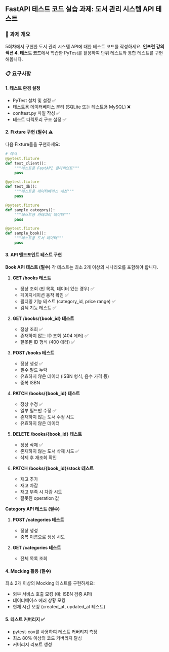 ## FastAPI 테스트 코드 실습 과제: 도서 관리 시스템 API 테스트

### 📌 과제 개요

5회차에서 구현한 도서 관리 시스템 API에 대한 테스트 코드를 작성하세요. **인프런 강의 섹션 4. 테스트 코드**에서 학습한 PyTest를 활용하여 단위 테스트와 통합 테스트를 구현해봅니다.

### 📋 요구사항

#### 1. 테스트 환경 설정

- PyTest 설치 및 설정 ✅
- 테스트용 데이터베이스 분리 (SQLite 또는 테스트용 MySQL) ❌
- conftest.py 파일 작성 ✅
- 테스트 디렉토리 구조 설정 ✅

#### 2. Fixture 구현 (필수) ⚠️

다음 Fixture들을 구현하세요:

```python
# 예시
@pytest.fixture
def test_client():
    """테스트용 FastAPI 클라이언트"""
    pass

@pytest.fixture
def test_db():
    """테스트용 데이터베이스 세션"""
    pass

@pytest.fixture
def sample_category():
    """테스트용 카테고리 데이터"""
    pass

@pytest.fixture
def sample_book():
    """테스트용 도서 데이터"""
    pass
```

#### 3. API 엔드포인트 테스트 구현

**Book API 테스트 (필수)** 각 테스트는 최소 2개 이상의 시나리오를 포함해야 합니다.

1. **GET /books 테스트**
    
    - 정상 조회 (빈 목록, 데이터 있는 경우) ✅
    - 페이지네이션 동작 확인 ✅
    - 필터링 기능 테스트 (category_id, price range) ✅
    - 검색 기능 테스트 ✅
2. **GET /books/{book_id} 테스트**
    
    - 정상 조회 ✅
    - 존재하지 않는 ID 조회 (404 에러) ✅
    - 잘못된 ID 형식 (400 에러) ✅
3. **POST /books 테스트**
    
    - 정상 생성 ✅
    - 필수 필드 누락
    - 유효하지 않은 데이터 (ISBN 형식, 음수 가격 등)
    - 중복 ISBN 
4. **PATCH /books/{book_id} 테스트**
    
    - 정상 수정 ✅
    - 일부 필드만 수정 ✅
    - 존재하지 않는 도서 수정 시도
    - 유효하지 않은 데이터
5. **DELETE /books/{book_id} 테스트**
    
    - 정상 삭제 ✅
    - 존재하지 않는 도서 삭제 시도 ✅
    - 삭제 후 재조회 확인
6. **PATCH /books/{book_id}/stock 테스트**
    
    - 재고 추가
    - 재고 차감
    - 재고 부족 시 차감 시도
    - 잘못된 operation 값

**Category API 테스트 (필수)**

1. **POST /categories 테스트**
    
    - 정상 생성
    - 중복 이름으로 생성 시도
2. **GET /categories 테스트**
    
    - 전체 목록 조회

#### 4. Mocking 활용 (필수)

최소 2개 이상의 Mocking 테스트를 구현하세요:

- 외부 서비스 호출 모킹 (예: ISBN 검증 API)
- 데이터베이스 에러 상황 모킹
- 현재 시간 모킹 (created_at, updated_at 테스트)

#### 5. 테스트 커버리지 ✅

- pytest-cov를 사용하여 테스트 커버리지 측정
- 최소 80% 이상의 코드 커버리지 달성
- 커버리지 리포트 생성
